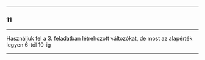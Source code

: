 
---

### 11

---

Használjuk fel a 3. feladatban létrehozott változókat, de most az alapérték legyen 6-tól 10-ig

---
